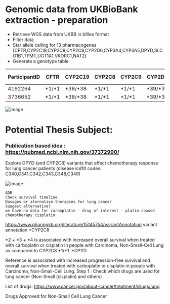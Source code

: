 # Genomic data from UKBioBank extraction - preparation

* Retrieve WGS data from UKBB in bfiles format
* Filter data
* Star allele calling for 13 pharmacogenes [CFTR,CYP2C19,CYP2C8,CYP2C9,CYP2D6,CYP3A4,CYP3A5,DPYD,SLCO1B1,TPMT,UGT1A1,VKORC1,NAT2]
* Generate a genotype table 

| ParticipantID | CFTR  | CYP2C19 | CYP2C8 | CYP2C9 | CYP2D6 | CYP3A4 | CYP3A5 | DPYD | SLCO1B1 | TPMT | UGT1A1 | VKORC1 | NAT2 | HLA-A | HLA-B
|---------------|-------|-|--------|--|---|---|---|---|---|---|---|---|--|-|--|
| 4192264       |*1/*1 | *38/*38 | *1/*1|*1/*1 | *39/*39| *1/*1| *1/*1| *1/*rs17376848| *1/*1|*1/*1|*1/*80|*H6+rs9934438/*T|*4/*5 | |
| 3736652       |*1/*1|*38/*38|*1/*1|*1/*1|*39/*39|*1/*1|*1/*1|*1/*6|*1/*1|*1/*1|*1/*1|*H6+rs9934438/*T|*5/*5||


![image](https://github.com/user-attachments/assets/c53ff2cd-0b7f-4584-b069-14a000695009)

# Potential Thesis Subject: 

### Publication based idea : https://pubmed.ncbi.nlm.nih.gov/37372990/

Explore DPYD (and CYP2C8) variants that affect chemotherapy response for lung cancer patients (disease icd10 codes: C340,C341,C342,C343,C348,C349)


![image](https://github.com/user-attachments/assets/eae26eb5-9778-49db-a7f8-270df2267d18)





    ADR
    Check survival timeline
    Dosages or alernative therapies for lung cancer
    Suugest alternative?
    we have no data for carboplatin - drug of interest - platin cbased chemotherapy cisplatin

https://www.pharmgkb.org/literature/15145754/variantAnnotation variant annotation
*CYP2C8

*2 + *3 + *4 is associated with increased overall survival when treated with carboplatin or cisplatin in people with Carcinoma, Non-Small-Cell Lung as compared to CYP2C8 *1/*1.
*DPYD

Reference is associated with increased progression-free survival and overall survival when treated with carboplatin or cisplatin in people with Carcinoma, Non-Small-Cell Lung.
Step 1 : Check which drugs are used for lung cancer (Non-Small (cisplatin) and others)

List of drugs: https://www.cancer.gov/about-cancer/treatment/drugs/lung

Drugs Approved for Non-Small Cell Lung Cancer
